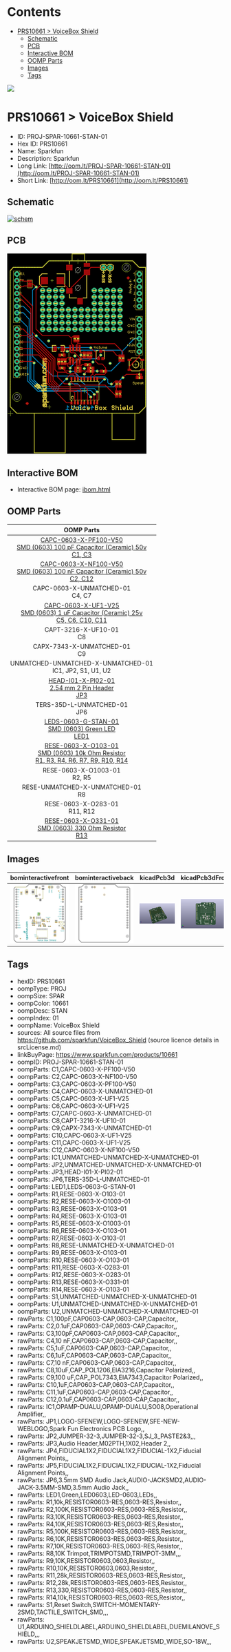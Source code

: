 



Contents
========

* [PRS10661 > VoiceBox Shield](#prs10661--voicebox-shield)
	* [Schematic](#schematic)
	* [PCB](#pcb)
	* [Interactive BOM](#interactive-bom)
	* [OOMP Parts](#oomp-parts)
	* [Images](#images)
	* [Tags](#tags)
  
![][im]
# PRS10661 > VoiceBox Shield

- ID: PROJ-SPAR-10661-STAN-01
- Hex ID: PRS10661
- Name: Sparkfun
- Description: Sparkfun
- Long Link: [http://oom.lt/PROJ-SPAR-10661-STAN-01](http://oom.lt/PROJ-SPAR-10661-STAN-01)
- Short Link: [http://oom.lt/PRS10661](http://oom.lt/PRS10661)

## Schematic
  
[![schem](eagleSchemImage.png)](eagleSchemImage.png)
## PCB
  
[![pcb](eagleImage.png)](eagleImage.png)
## Interactive BOM

- Interactive BOM page: [ibom.html](https://htmlpreview.github.io/?https://github.com/oomlout/oomlout_OOMP_projects/blob/main/PROJ-SPAR-10661-STAN-01/kicad/bom/ibom.html)

## OOMP Parts
  

|OOMP Parts|
| :---: |
|[CAPC-0603-X-PF100-V50<br> SMD (0603) 100 pF Capacitor (Ceramic) 50v<br> C1, C3](https://github.com/oomlout/oomlout_OOMP_parts/tree/main/CAPC-0603-X-PF100-V50/)|
|[CAPC-0603-X-NF100-V50<br> SMD (0603) 100 nF Capacitor (Ceramic) 50v<br> C2, C12](https://github.com/oomlout/oomlout_OOMP_parts/tree/main/CAPC-0603-X-NF100-V50/)|
|CAPC-0603-X-UNMATCHED-01<BR>C4, C7|
|[CAPC-0603-X-UF1-V25<br> SMD (0603) 1 uF Capacitor (Ceramic) 25v<br> C5, C6, C10, C11](https://github.com/oomlout/oomlout_OOMP_parts/tree/main/CAPC-0603-X-UF1-V25/)|
|CAPT-3216-X-UF10-01<BR>C8|
|CAPX-7343-X-UNMATCHED-01<BR>C9|
|UNMATCHED-UNMATCHED-X-UNMATCHED-01<BR>IC1, JP2, S1, U1, U2|
|[HEAD-I01-X-PI02-01<br> 2.54 mm 2 Pin Header<br> JP3](https://github.com/oomlout/oomlout_OOMP_parts/tree/main/HEAD-I01-X-PI02-01/)|
|TERS-35D-L-UNMATCHED-01<BR>JP6|
|[LEDS-0603-G-STAN-01<br> SMD (0603) Green LED<br> LED1](https://github.com/oomlout/oomlout_OOMP_parts/tree/main/LEDS-0603-G-STAN-01/)|
|[RESE-0603-X-O103-01<br> SMD (0603) 10k Ohm Resistor<br> R1, R3, R4, R6, R7, R9, R10, R14](https://github.com/oomlout/oomlout_OOMP_parts/tree/main/RESE-0603-X-O103-01/)|
|RESE-0603-X-O1003-01<BR>R2, R5|
|RESE-UNMATCHED-X-UNMATCHED-01<BR>R8|
|RESE-0603-X-O283-01<BR>R11, R12|
|[RESE-0603-X-O331-01<br> SMD (0603) 330 Ohm Resistor<br> R13](https://github.com/oomlout/oomlout_OOMP_parts/tree/main/RESE-0603-X-O331-01/)|

## Images
  
  

|bominteractivefront|bominteractiveback|kicadPcb3d|kicadPcb3dFront|kicadPcb3dBack|eagleImage|eagleSchemImage|
| :---: | :---: | :---: | :---: | :---: | :---: | :---: |
|[![bominteractivefront](bomFront_140.png)](bomFront.png)|[![bominteractiveback](bomBack_140.png)](bomBack.png)|[![kicadPcb3d](kicadPcb3d_140.png)](kicadPcb3d.png)|[![kicadPcb3dFront](kicadPcb3dFront_140.png)](kicadPcb3dFront.png)|[![kicadPcb3dBack](kicadPcb3dBack_140.png)](kicadPcb3dBack.png)|[![eagleImage](eagleImage_140.png)](eagleImage.png)|[![eagleSchemImage](eagleSchemImage_140.png)](eagleSchemImage.png)|

## Tags

- hexID: PRS10661
- oompType: PROJ
- oompSize: SPAR
- oompColor: 10661
- oompDesc: STAN
- oompIndex: 01
- oompName: VoiceBox Shield
- sources: All source files from https://github.com/sparkfun/VoiceBox_Shield (source licence details in srcLicense.md)
- linkBuyPage: https://www.sparkfun.com/products/10661
- oompID: PROJ-SPAR-10661-STAN-01
- oompParts: C1,CAPC-0603-X-PF100-V50
- oompParts: C2,CAPC-0603-X-NF100-V50
- oompParts: C3,CAPC-0603-X-PF100-V50
- oompParts: C4,CAPC-0603-X-UNMATCHED-01
- oompParts: C5,CAPC-0603-X-UF1-V25
- oompParts: C6,CAPC-0603-X-UF1-V25
- oompParts: C7,CAPC-0603-X-UNMATCHED-01
- oompParts: C8,CAPT-3216-X-UF10-01
- oompParts: C9,CAPX-7343-X-UNMATCHED-01
- oompParts: C10,CAPC-0603-X-UF1-V25
- oompParts: C11,CAPC-0603-X-UF1-V25
- oompParts: C12,CAPC-0603-X-NF100-V50
- oompParts: IC1,UNMATCHED-UNMATCHED-X-UNMATCHED-01
- oompParts: JP2,UNMATCHED-UNMATCHED-X-UNMATCHED-01
- oompParts: JP3,HEAD-I01-X-PI02-01
- oompParts: JP6,TERS-35D-L-UNMATCHED-01
- oompParts: LED1,LEDS-0603-G-STAN-01
- oompParts: R1,RESE-0603-X-O103-01
- oompParts: R2,RESE-0603-X-O1003-01
- oompParts: R3,RESE-0603-X-O103-01
- oompParts: R4,RESE-0603-X-O103-01
- oompParts: R5,RESE-0603-X-O1003-01
- oompParts: R6,RESE-0603-X-O103-01
- oompParts: R7,RESE-0603-X-O103-01
- oompParts: R8,RESE-UNMATCHED-X-UNMATCHED-01
- oompParts: R9,RESE-0603-X-O103-01
- oompParts: R10,RESE-0603-X-O103-01
- oompParts: R11,RESE-0603-X-O283-01
- oompParts: R12,RESE-0603-X-O283-01
- oompParts: R13,RESE-0603-X-O331-01
- oompParts: R14,RESE-0603-X-O103-01
- oompParts: S1,UNMATCHED-UNMATCHED-X-UNMATCHED-01
- oompParts: U1,UNMATCHED-UNMATCHED-X-UNMATCHED-01
- oompParts: U2,UNMATCHED-UNMATCHED-X-UNMATCHED-01
- rawParts: C1,100pF,CAP0603-CAP,0603-CAP,Capacitor,,
- rawParts: C2,0.1uF,CAP0603-CAP,0603-CAP,Capacitor,,
- rawParts: C3,100pF,CAP0603-CAP,0603-CAP,Capacitor,,
- rawParts: C4,10 nF,CAP0603-CAP,0603-CAP,Capacitor,,
- rawParts: C5,1uF,CAP0603-CAP,0603-CAP,Capacitor,,
- rawParts: C6,1uF,CAP0603-CAP,0603-CAP,Capacitor,,
- rawParts: C7,10 nF,CAP0603-CAP,0603-CAP,Capacitor,,
- rawParts: C8,10uF,CAP_POL1206,EIA3216,Capacitor Polarized,,
- rawParts: C9,100 uF,CAP_POL7343,EIA7343,Capacitor Polarized,,
- rawParts: C10,1uF,CAP0603-CAP,0603-CAP,Capacitor,,
- rawParts: C11,1uF,CAP0603-CAP,0603-CAP,Capacitor,,
- rawParts: C12,0.1uF,CAP0603-CAP,0603-CAP,Capacitor,,
- rawParts: IC1,OPAMP-DUALU,OPAMP-DUALU,SO08,Operational Amplifier,,
- rawParts: JP1,LOGO-SFENEW,LOGO-SFENEW,SFE-NEW-WEBLOGO,Spark Fun Electronics PCB Logo,,
- rawParts: JP2,JUMPER-32-3,JUMPER-32-3,SJ_3_PASTE2&3,,,
- rawParts: JP3,Audio Header,M02PTH,1X02,Header 2,,
- rawParts: JP4,FIDUCIAL1X2,FIDUCIAL1X2,FIDUCIAL-1X2,Fiducial Alignment Points,,
- rawParts: JP5,FIDUCIAL1X2,FIDUCIAL1X2,FIDUCIAL-1X2,Fiducial Alignment Points,,
- rawParts: JP6,3.5mm SMD Audio Jack,AUDIO-JACKSMD2,AUDIO-JACK-3.5MM-SMD,3.5mm Audio Jack,,
- rawParts: LED1,Green,LED0603,LED-0603,LEDs,,
- rawParts: R1,10k,RESISTOR0603-RES,0603-RES,Resistor,,
- rawParts: R2,100K,RESISTOR0603-RES,0603-RES,Resistor,,
- rawParts: R3,10K,RESISTOR0603-RES,0603-RES,Resistor,,
- rawParts: R4,10K,RESISTOR0603-RES,0603-RES,Resistor,,
- rawParts: R5,100K,RESISTOR0603-RES,0603-RES,Resistor,,
- rawParts: R6,10K,RESISTOR0603-RES,0603-RES,Resistor,,
- rawParts: R7,10K,RESISTOR0603-RES,0603-RES,Resistor,,
- rawParts: R8,10K Trimpot,TRIMPOTSMD,TRIMPOT-3MM,,,
- rawParts: R9,10K,RESISTOR0603,0603,Resistor,,
- rawParts: R10,10K,RESISTOR0603,0603,Resistor,,
- rawParts: R11,28k,RESISTOR0603-RES,0603-RES,Resistor,,
- rawParts: R12,28k,RESISTOR0603-RES,0603-RES,Resistor,,
- rawParts: R13,330,RESISTOR0603-RES,0603-RES,Resistor,,
- rawParts: R14,10k,RESISTOR0603-RES,0603-RES,Resistor,,
- rawParts: S1,Reset Switch,SWITCH-MOMENTARY-2SMD,TACTILE_SWITCH_SMD,,,
- rawParts: U1,ARDUINO_SHIELDLABEL,ARDUINO_SHIELDLABEL,DUEMILANOVE_SHIELD,,,
- rawParts: U2,SPEAKJETSMD_WIDE,SPEAKJETSMD_WIDE,SO-18W,,,



[im]: kicadPcb3d_450.png
